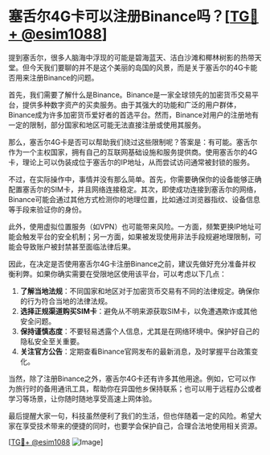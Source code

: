 # 塞舌尔4G卡可以注册Binance吗？[[TG💪+ @esim1088](https://t.me/s/esim1088)]

提到塞舌尔，很多人脑海中浮现的可能是碧海蓝天、洁白沙滩和椰林树影的热带天堂。但今天我们要聊的并不是这个美丽的岛国的风景，而是关于塞舌尔的4G卡能否用来注册Binance的问题。

首先，我们需要了解什么是Binance。Binance是一家全球领先的加密货币交易平台，提供多种数字资产的买卖服务。由于其强大的功能和广泛的用户群体，Binance成为许多加密货币爱好者的首选平台。然而，Binance对用户的注册地有一定的限制，部分国家和地区可能无法直接注册或使用其服务。

那么，塞舌尔4G卡是否可以帮助我们绕过这些限制呢？答案是：有可能。塞舌尔作为一个主权国家，拥有自己的互联网基础设施和服务提供商。使用塞舌尔的4G卡，理论上可以伪装成位于塞舌尔的IP地址，从而尝试访问通常被封锁的服务。

不过，在实际操作中，事情并没有那么简单。首先，你需要确保你的设备能够正确配置塞舌尔的SIM卡，并且网络连接稳定。其次，即使成功连接到塞舌尔的网络，Binance可能会通过其他方式检测你的地理位置，比如通过浏览器指纹、设备信息等手段来验证你的身份。

此外，使用虚拟位置服务（如VPN）也可能带来风险。一方面，频繁更换IP地址可能会触发平台的安全机制；另一方面，如果被发现使用非法手段规避地理限制，可能会导致账户被封禁甚至面临法律后果。

因此，在决定是否使用塞舌尔4G卡注册Binance之前，建议先做好充分准备并权衡利弊。如果你确实需要在受限地区使用该平台，可以考虑以下几点：

1. **了解当地法规**：不同国家和地区对于加密货币交易有不同的法律规定。确保你的行为符合当地的法律法规。
2. **选择正规渠道购买SIM卡**：避免从不明来源获取SIM卡，以免遭遇欺诈或其他安全问题。
3. **保持谨慎态度**：不要轻易透露个人信息，尤其是在网络环境中。保护好自己的隐私安全至关重要。
4. **关注官方公告**：定期查看Binance官网发布的最新消息，及时掌握平台政策变化。

当然，除了注册Binance之外，塞舌尔4G卡还有许多其他用途。例如，它可以作为旅行时的备用通讯工具，帮助你在异国他乡保持联系；也可以用于远程办公或者学习等场景，让你随时随地享受高速上网体验。

最后提醒大家一句，科技虽然便利了我们的生活，但也伴随着一定的风险。希望大家在享受技术带来的便捷的同时，也要学会保护自己，合理合法地使用相关资源。

[[TG💪+ @esim1088](https://t.me/s/esim1088) ![Image](https://i.postimg.cc/4NQfJmqS/Snipaste-2025-05-13-00-14-12.png)]